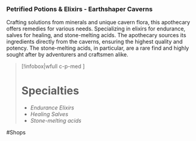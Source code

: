 ### Petrified Potions & Elixirs - Earthshaper Caverns

Crafting solutions from minerals and unique cavern flora, this apothecary offers remedies for various needs. Specializing in elixirs for endurance, salves for healing, and stone-melting acids. The apothecary sources its ingredients directly from the caverns, ensuring the highest quality and potency. The stone-melting acids, in particular, are a rare find and highly sought after by adventurers and craftsmen alike.

> [!infobox|wfull  c-p-med ]
>   # Specialties
>   - *Endurance Elixirs*
>   - *Healing Salves*
>   - *Stone-melting acids*




#Shops